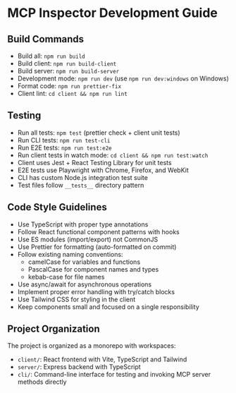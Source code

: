 # MCP Inspector Development Guide

## Build Commands

- Build all: `npm run build`
- Build client: `npm run build-client`
- Build server: `npm run build-server`
- Development mode: `npm run dev` (use `npm run dev:windows` on Windows)
- Format code: `npm run prettier-fix`
- Client lint: `cd client && npm run lint`

## Testing

- Run all tests: `npm test` (prettier check + client unit tests)
- Run CLI tests: `npm run test-cli`
- Run E2E tests: `npm run test:e2e`
- Run client tests in watch mode: `cd client && npm run test:watch`
- Client uses Jest + React Testing Library for unit tests
- E2E tests use Playwright with Chrome, Firefox, and WebKit
- CLI has custom Node.js integration test suite
- Test files follow `__tests__` directory pattern

## Code Style Guidelines

- Use TypeScript with proper type annotations
- Follow React functional component patterns with hooks
- Use ES modules (import/export) not CommonJS
- Use Prettier for formatting (auto-formatted on commit)
- Follow existing naming conventions:
  - camelCase for variables and functions
  - PascalCase for component names and types
  - kebab-case for file names
- Use async/await for asynchronous operations
- Implement proper error handling with try/catch blocks
- Use Tailwind CSS for styling in the client
- Keep components small and focused on a single responsibility

## Project Organization

The project is organized as a monorepo with workspaces:

- `client/`: React frontend with Vite, TypeScript and Tailwind
- `server/`: Express backend with TypeScript
- `cli/`: Command-line interface for testing and invoking MCP server methods directly
